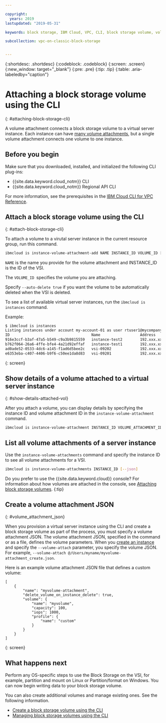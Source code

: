 ```yaml
---

copyright:
  years: 2019
lastupdated: "2019-05-31"

keywords: block storage, IBM Cloud, VPC, CLI, block storage volume, volume, volume attachment, VSI, virtual server instance, instance

subcollection: vpc-on-classic-block-storage


---
```


{:shortdesc: .shortdesc}
{:codeblock: .codeblock}
{:screen: .screen}
{:new_window: target="_blank"}
{:pre: .pre}
{:tip: .tip}
{:table: .aria-labeledby="caption"}

# Attaching a block storage volume using the CLI
{: #attaching-block-storage-cli}

A volume attachment connects a block storage volume to a virtual server instance. Each instance can have [many volume attachments](/docs/vpc-on-classic-block-storage?topic=vpc-on-classic-block-storage-attaching-block-storage#vol-attach-limits), but a single volume attachment connects one volume to one instance.

## Before you begin

Make sure that you downloaded, installed, and initialized the following CLI plug-ins:

* {{site.data.keyword.cloud_notm}} CLI
* {{site.data.keyword.cloud_notm}} Regional API CLI

For more information, see the prerequisites in the [IBM Cloud CLI for VPC Reference](/docs/vpc-infrastructure-cli-plugin?topic=vpc-infrastructure-cli-plugin-vpc-reference).

## Attach a block storage volume using the CLI
{: #attach-block-storage-cli}

To attach a volume to a virutal server instance in the current resource group, run this command.

```bash
ibmcloud is instance-volume-attachment-add NAME INSTANCE_ID VOLUME_ID [--auto-delete true | false] [--json]
```

`NAME` is the name you provide for the volume attachment and INSTANCE_ID is the ID of the VSI.

The `VOLUME_ID `specifies the volume you are attaching.

Specify `--auto-delete true` if you want the volume to be automatically deleted when the VSI is deleted.

To see a list of available virtual server instances, run the `ibmcloud is instances` command.

Example:

```bash
$ ibmcloud is instances
Listing instances under account my-account-01 as user rtuser1@mycompany.com...
ID                                     Name                  Address          Profile   Image                            Created        Status     VPC                               Zone         Resource Group
916e3ccf-b3af-47a5-b549-c9a3b9815559   instance-test2        192.xxx.xx.xx    -         ubuntu-16.04-amd64(7eb4e35b-.)   4 hours ago    running    function-test-vpc1(974e258e-.)    us-south-1   -
b762f064-26a6-4ffe-bfe4-4a21d92effaf   instance-test1        192.xxx.xx.x     -         ubuntu-16.04-amd64(7eb4e35b-.)   4 hours ago    running    function-test-vpc2(974e258e-.)    us-south-1   -
ad0ade52-0533-4dc6-a145-f1ad6d5bee2c   vsi-09202             192.xxx.xxx.xx   -         ubuntu-16.04-amd64(7eb4e35b-.)   5 hours ago    running    vpnaas-test1(2467b0fa-.)          us-south-1   -
e6353eba-c407-4406-b9f6-c50ee1da8d83   vsi-09201             192.xxx.xxx.xxx  -         ubuntu-16.04-amd64(7eb4e35b-.)   5 hours ago    running    vpnaas-test1(2467b0fa-.)          us-south-1   -

```
{: screen}

## Show details of a volume attached to a virtual server instance
{: #show-details-attached-vol}

After you attach a volume, you can display details by specifying the instance ID and volume attachment ID in the `instance-volume-attachment` command.

```bash
ibmcloud is instance-volume-attachment INSTANCE_ID VOLUME_ATTACHMENT_ID [--json]
```

## List all volume attachments of a server instance

Use the `instance-volume-attachments` command and specify the instance ID to see all volume attachments for a VSI.

```bash
ibmcloud is instance-volume-attachments INSTANCE_ID [--json]
```

Do you prefer to use the {{site.data.keyword.cloud}} console? For information about how volumes are attached in the console, see [Attaching block storage volumes](/docs/vpc-on-classic-block-storage?topic=vpc-on-classic-block-storage-attaching-block-storage).
{:tip}

## Create a volume attachment JSON
{: #volume_attachment_json}

When you provision a virtual server instance using the CLI and create a block storage volume as part of the process, you must specify a volume attachment JSON. The volume attachment JSON, specified in the command or as a file, defines the volume parameters. When you [create an instance](/docs/vpc-on-classic-vsi?topic=vpc-on-classic-vsi-creating-virtual-servers-cli) and specify the `--volume-attach` parameter, you specify the volume JSON. For example, `--volume-attach @/Users/myname/myvolume-attachment_create.json`.

Here is an example volume attachment JSON file that defines a custom volume:

```
[
    {
        "name": "myvolume-attachment",
        "delete_volume_on_instance_delete": true,
        "volume": {
            "name": "myvolume",
            "capacity": 100,
            "iops": 1000,
            "profile": {
                "name": "custom"
            }
        }
    }
]
```
{: screen}

## What happens next

Perform any OS-specific steps to use the Block Storage on the VSI, for example, partition and mount on Linux or Partition/format on Windows. You can now begin writing data to your block storage volume.

You can also create additional volumes and manage existing ones.  See the following information.

* [Create a block storage volume using the CLI](/docs/vpc-on-classic-block-storage?topic=vpc-on-classic-block-storage-creating-block-storage-cli#create-vol-cli)
* [Managing block storage volumes using the CLI](/docs/vpc-on-classic-block-storage?topic=vpc-on-classic-block-storage-managing-block-storage-cli)
